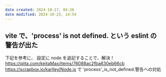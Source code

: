 ```yaml
---
date created: 2024-10-17, 04:26
date modified: 2024-10-23, 14:54
---
```


## vite で、'process' is not defined. という eslint の警告が出た

下記を参考に、
設定に node を追記することで、解決！
https://qiita.com/keitaMax/items/76088ac2fba630eb66cb
https://scrapbox.io/karlley/Node.js で 'process'\_is_not_defined.警告への対処

